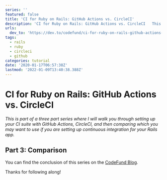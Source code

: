 ```yaml
---
series: ''
featured: false
title: 'CI for Ruby on Rails: GitHub Actions vs. CircleCI'
description: 'CI for Ruby on Rails: GitHub Actions vs. CircleCI   This is part of a three part series wher...'
urls:
  dev_to: 'https://dev.to/codefund/ci-for-ruby-on-rails-github-actions-vs-circleci-524p'
tags:
  - rails
  - ruby
  - circleci
  - github
categories: tutorial
date: '2020-01-17T06:57:38Z'
lastmod: '2022-01-09T13:40:38.388Z'
---
```


# CI for Ruby on Rails: GitHub Actions vs. CircleCI

_This is part of a three part series where I will walk you through setting up your CI suite with GitHub Actions, CircleCI, and then comparing which you may want to use if you are setting up continuous integration for your Rails app._

## Part 3: Comparison

You can find the conclusion of this series on the [CodeFund Blog](https://codefund.io/blog/ci-for-ruby-on-rails-github-actions-vs-circleci).

Thanks for following along!
